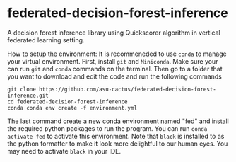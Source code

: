 # federated-decision-forest-inference
A decision forest inference library using Quickscorer algorithm in vertical federated learning setting.

How to setup the environment:
It is recommeneded to use `conda` to manage your virtual environment.
First, install `git` and `Miniconda`. Make sure your can run `git` and `conda` commands on the terminal. Then go to a folder that you want to download and edit the code and run the following commands
```
git clone https://github.com/asu-cactus/federated-decision-forest-inference.git
cd federated-decision-forest-inference
conda conda env create -f environment.yml
```
The last command create a new conda environment named "fed" and install the required python packages to run the program. You can run `conda activate fed` to activate this environment.
Note that `black` is installed to as the python formatter to make it look more delightful to our human eyes. You may need to activate `black` in your IDE.